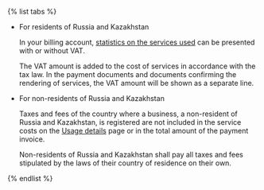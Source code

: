 {% list tabs %}

- For residents of Russia and Kazakhstan

   In your billing account, [statistics on the services used](../operations/check-charges.md) can be presented with or without VAT.

   The VAT amount is added to the cost of services in accordance with the tax law. In the payment documents and documents confirming the rendering of services, the VAT amount will be shown as a separate line.

- For non-residents of Russia and Kazakhstan

   Taxes and fees of the country where a business, a non-resident of Russia and Kazakhstan, is registered are not included in the service costs on the [Usage details](../operations/check-charges.md) page or in the total amount of the payment invoice.

   Non-residents of Russia and Kazakhstan shall pay all taxes and fees stipulated by the laws of their country of residence on their own.

{% endlist %}